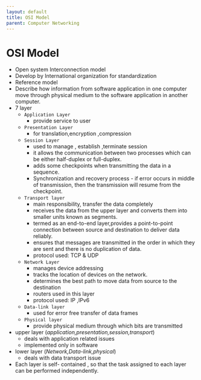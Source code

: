 ```yaml
---
layout: default
title: OSI Model
parent: Computer Networking
---
```


# OSI Model 

- Open system Interconnection model
- Develop by International organization for standardization
- Reference model
- Describe how information from software application in one computer move through physical medium to the software application in another computer.
- 7 layer
    - `Application Layer`
        - provide service to user
    - `Presentation Layer`
        - for translation,encryption ,compression
    - `Session Layer`
        - used to manage , establish ,terminate session
        -  it allows the communication between two processes which can be either half-duplex or full-duplex.
        - adds some checkpoints when transmitting the data in a sequence.
        - Synchronization and recovery process - if error occurs in middle of transmission, then the transmission will resume from the checkpoint. 
    - `Transport layer`
        -  main responsibility, transfer the data completely
        - receives the data from the upper layer and converts them into smaller units known as segments.
        - termed as an end-to-end layer,provides a point-to-point connection between source and destination to deliver data reliably.
        - ensures that messages are transmitted in the order in which they are sent and there is no duplication of data.
        - protocol used: TCP & UDP 
    - `Network Layer`
        - manages device addressing
        - tracks the location of devices on the network.
        - determines the best path to move data from source to the destination
        - routers used in this layer
        - protocol used: IP ,IPv6
    - `Data-link layer`
        - used for error free transfer of data frames
    - `Physical layer`
        - provide physical medium through which bits are transmitted
- upper layer (_application,presentation,session,transport_)
    - deals with application related issues
    - implemented only in software
- lower layer (_Network,Data-link,physical_)    
    - deals with data transport issue    
- Each layer is self- contained , so that the task assigned to each layer can be performed independently.
